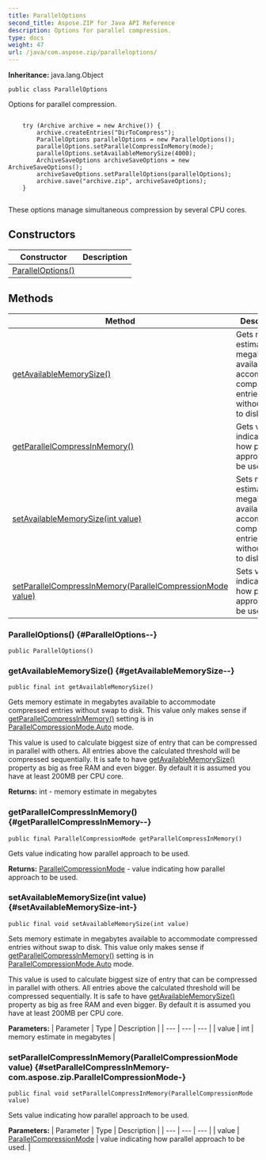 ```yaml
---
title: ParallelOptions
second_title: Aspose.ZIP for Java API Reference
description: Options for parallel compression.
type: docs
weight: 47
url: /java/com.aspose.zip/paralleloptions/
---
```


**Inheritance:**
java.lang.Object
```
public class ParallelOptions
```

Options for parallel compression.

```

    try (Archive archive = new Archive()) {
        archive.createEntries("DirToCompress");
        ParallelOptions parallelOptions = new ParallelOptions();
        parallelOptions.setParallelCompressInMemory(mode);
        parallelOptions.setAvailableMemorySize(4000);
        ArchiveSaveOptions archiveSaveOptions = new ArchiveSaveOptions();
        archiveSaveOptions.setParallelOptions(parallelOptions);
        archive.save("archive.zip", archiveSaveOptions);
    }
 
```

These options manage simultaneous compression by several CPU cores.
## Constructors

| Constructor | Description |
| --- | --- |
| [ParallelOptions()](#ParallelOptions--) |  |
## Methods

| Method | Description |
| --- | --- |
| [getAvailableMemorySize()](#getAvailableMemorySize--) | Gets memory estimate in megabytes available to accommodate compressed entries without swap to disk. |
| [getParallelCompressInMemory()](#getParallelCompressInMemory--) | Gets value indicating how parallel approach to be used. |
| [setAvailableMemorySize(int value)](#setAvailableMemorySize-int-) | Sets memory estimate in megabytes available to accommodate compressed entries without swap to disk. |
| [setParallelCompressInMemory(ParallelCompressionMode value)](#setParallelCompressInMemory-com.aspose.zip.ParallelCompressionMode-) | Sets value indicating how parallel approach to be used. |
### ParallelOptions() {#ParallelOptions--}
```
public ParallelOptions()
```


### getAvailableMemorySize() {#getAvailableMemorySize--}
```
public final int getAvailableMemorySize()
```


Gets memory estimate in megabytes available to accommodate compressed entries without swap to disk. This value only makes sense if [getParallelCompressInMemory()](../../com.aspose.zip/paralleloptions\#getParallelCompressInMemory--) setting is in [ParallelCompressionMode.Auto](../../com.aspose.zip/parallelcompressionmode\#Auto) mode.

This value is used to calculate biggest size of entry that can be compressed in parallel with others. All entries above the calculated threshold will be compressed sequentially. It is safe to have [getAvailableMemorySize()](../../com.aspose.zip/paralleloptions\#getAvailableMemorySize--) property as big as free RAM and even bigger. By default it is assumed you have at least 200MB per CPU core.

**Returns:**
int - memory estimate in megabytes
### getParallelCompressInMemory() {#getParallelCompressInMemory--}
```
public final ParallelCompressionMode getParallelCompressInMemory()
```


Gets value indicating how parallel approach to be used.

**Returns:**
[ParallelCompressionMode](../../com.aspose.zip/parallelcompressionmode) - value indicating how parallel approach to be used.
### setAvailableMemorySize(int value) {#setAvailableMemorySize-int-}
```
public final void setAvailableMemorySize(int value)
```


Sets memory estimate in megabytes available to accommodate compressed entries without swap to disk. This value only makes sense if [getParallelCompressInMemory()](../../com.aspose.zip/paralleloptions\#getParallelCompressInMemory--) setting is in [ParallelCompressionMode.Auto](../../com.aspose.zip/parallelcompressionmode\#Auto) mode.

This value is used to calculate biggest size of entry that can be compressed in parallel with others. All entries above the calculated threshold will be compressed sequentially. It is safe to have [getAvailableMemorySize()](../../com.aspose.zip/paralleloptions\#getAvailableMemorySize--) property as big as free RAM and even bigger. By default it is assumed you have at least 200MB per CPU core.

**Parameters:**
| Parameter | Type | Description |
| --- | --- | --- |
| value | int | memory estimate in megabytes |

### setParallelCompressInMemory(ParallelCompressionMode value) {#setParallelCompressInMemory-com.aspose.zip.ParallelCompressionMode-}
```
public final void setParallelCompressInMemory(ParallelCompressionMode value)
```


Sets value indicating how parallel approach to be used.

**Parameters:**
| Parameter | Type | Description |
| --- | --- | --- |
| value | [ParallelCompressionMode](../../com.aspose.zip/parallelcompressionmode) | value indicating how parallel approach to be used. |

